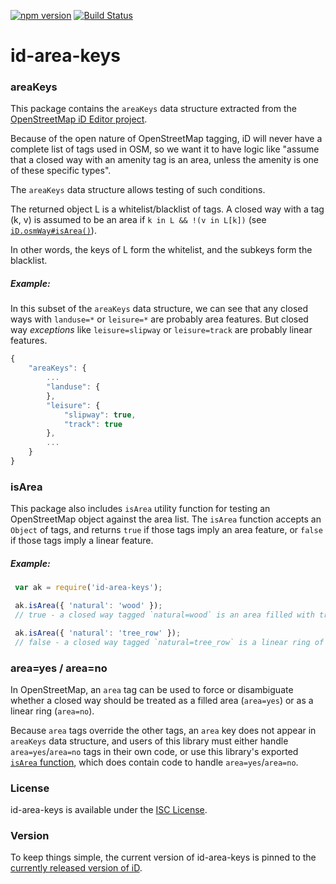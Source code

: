 [![npm version](https://badge.fury.io/js/id-area-keys.svg)](https://badge.fury.io/js/id-area-keys)
[![Build Status](https://travis-ci.org/osmlab/id-area-keys.svg?branch=master)](https://travis-ci.org/osmlab/id-area-keys)


# id-area-keys

### areaKeys

This package contains the `areaKeys` data structure extracted from the
[OpenStreetMap iD Editor project](https://github.com/openstreetmap/iD).

Because of the open nature of OpenStreetMap tagging, iD will never have a
complete list of tags used in OSM, so we want it to have logic like "assume
that a closed way with an amenity tag is an area, unless the amenity
is one of these specific types".

The `areaKeys` data structure allows testing of such conditions.

The returned object L is a whitelist/blacklist of tags. A closed way
with a tag (k, v) is assumed to be an area if `k in L && !(v in L[k])`
(see [`iD.osmWay#isArea()`](https://github.com/openstreetmap/iD/blob/67407c508126ca9e9b59cfdb71882d0dd46804e1/modules/osm/way.js#L154)).

In other words, the keys of L form the whitelist, and the subkeys form the blacklist.

##### Example:

In this subset of the `areaKeys` data structure, we can see that any closed ways
with `landuse=*` or `leisure=*` are probably area
features.  But closed way _exceptions_ like `leisure=slipway` or `leisure=track`
are probably linear features.

```js
{
    "areaKeys": {
        ...
        "landuse": {
        },
        "leisure": {
            "slipway": true,
            "track": true
        },
        ...
    }
}
```


### isArea

This package also includes `isArea` utility function for testing
an OpenStreetMap object against the area list.  The `isArea` function
accepts an `Object` of tags, and returns `true` if those tags imply
an area feature, or `false` if those tags imply a linear feature.

##### Example:

```js
 var ak = require('id-area-keys');

 ak.isArea({ 'natural': 'wood' });
 // true - a closed way tagged `natural=wood` is an area filled with trees

 ak.isArea({ 'natural': 'tree_row' });
 // false - a closed way tagged `natural=tree_row` is a linear ring of trees
```


### area=yes / area=no

In OpenStreetMap, an `area` tag can be used to force or disambiguate whether
a closed way should be treated as a filled area (`area=yes`) or as a linear
ring (`area=no`).

Because `area` tags override the other tags, an `area` key does not appear
in `areaKeys` data structure, and users of this library must either handle
`area=yes`/`area=no` tags in their own code, or use this library's exported
[`isArea` function](#isarea), which does contain code to handle `area=yes`/`area=no`.



### License

id-area-keys is available under the [ISC License](https://opensource.org/licenses/ISC).


### Version

To keep things simple, the current version of id-area-keys is pinned to the
[currently released version of iD](https://github.com/openstreetmap/iD/releases).
